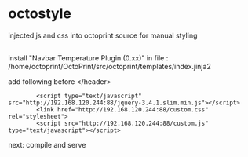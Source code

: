# octostyle


injected js and css into octoprint source for manual styling


##
install "Navbar Temperature Plugin (0.xx)"
in file : /home/octoprint/OctoPrint/src/octoprint/templates/index.jinja2

add following before &lt;/header&gt;


```
        <script type="text/javascript" src="http://192.168.120.244:88/jquery-3.4.1.slim.min.js"></script>
        <link href="http://192.168.120.244:88/custom.css" rel="stylesheet">
        <script src="http://192.168.120.244:88/custom.js" type="text/javascript"></script>
```

next: compile and serve
